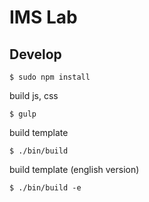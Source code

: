 # IMS Lab

## Develop

```
$ sudo npm install
```

build js, css

```
$ gulp
```

build template

```
$ ./bin/build
```

build template (english version)

```
$ ./bin/build -e
```

